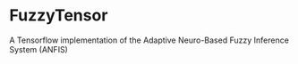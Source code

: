 # FuzzyTensor
A Tensorflow implementation of the Adaptive Neuro-Based Fuzzy Inference System (ANFIS)
